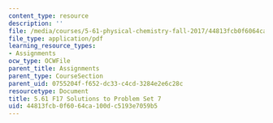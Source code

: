 ```yaml
---
content_type: resource
description: ''
file: /media/courses/5-61-physical-chemistry-fall-2017/44813fcb0f6064ca100dc5193e7059b5_MIT5_61F17_pset7_soln.pdf
file_type: application/pdf
learning_resource_types:
- Assignments
ocw_type: OCWFile
parent_title: Assignments
parent_type: CourseSection
parent_uid: 0755204f-f652-dc33-c4cd-3284e2e6c28c
resourcetype: Document
title: 5.61 F17 Solutions to Problem Set 7
uid: 44813fcb-0f60-64ca-100d-c5193e7059b5
---
```

